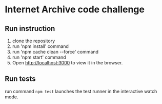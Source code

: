# Internet Archive code challenge

## Run instruction

1. clone the repository
2. run 'npm install' command
3. run 'npm cache clean --force' command
3. run 'npm start' command
4. Open [http://localhost:3000](http://localhost:3000) to view it in the browser.

## Run tests

run command `npm test` launches the test runner in the interactive watch mode.
